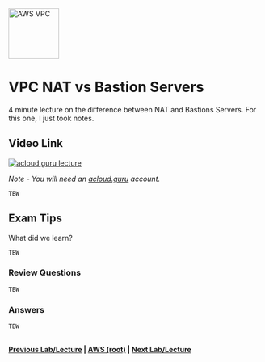 <img src="https://i.imgur.com/4x1VSb6.png" height="100" title="AWS VPC" />


VPC NAT vs Bastion Servers
======

4 minute lecture on the difference between NAT and Bastions Servers.  For this one, I just took notes.
 
  
## Video Link

[![acloud.guru lecture](https://i.imgur.com/KntQnsY.png)](https://acloud.guru/course/aws-certified-solutions-architect-associate/learn/vpc/760c4cd4-a710-9ec3-0e4b-c3b02cfb4ef5/watch)

*Note - You will need an [acloud.guru](acloud.guru) account.*


    TBW
  

## Exam Tips

What did we learn?

    TBW
     
   
### Review Questions

    TBW


### Answers

    TBW

 
## 

**[Previous Lab/Lecture](vpc-flow-logs-lab.md) | [AWS (root)](../readme.adoc) | [Next Lab/Lecture](vpc-nat-vs-bastion.md)**








